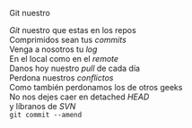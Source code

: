 Git nuestro

<p><em>Git</em> nuestro que estas en los repos<br/>
Comprimidos sean tus <em>commits</em><br/>
Venga a nosotros tu <em>log</em><br/>
En el local como en el <em>remote</em><br/>
Danos hoy nuestro <em>pull</em> de cada día<br/>
Perdona nuestros <em>conflictos</em><br/>
Como también perdonamos los de otros geeks<br/>
No nos dejes caer en detached <em>HEAD</em><br/>
y líbranos de <em>SVN</em><br/>
<code>git commit --amend</code></p>
